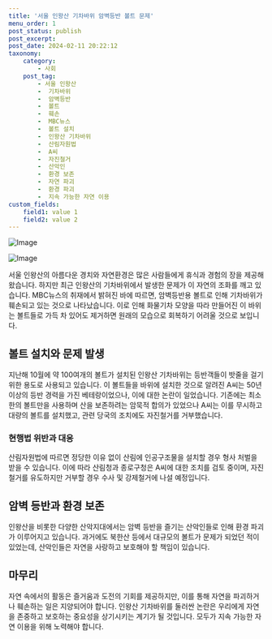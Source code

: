 ```yaml
---
title: '서울 인왕산 기차바위 암벽등반 볼트 문제'
menu_order: 1
post_status: publish
post_excerpt: 
post_date: 2024-02-11 20:22:12
taxonomy:
    category:
        - 사회
    post_tag:
        - 서울 인왕산
        -  기차바위
        -  암벽등반
        -  볼트
        -  훼손
        -  MBC뉴스
        -  볼트 설치
        -  인왕산 기차바위
        -  산림자원법
        -  A씨
        -  자진철거
        -  산악인
        -  환경 보존
        -  자연 파괴
        -  환경 파괴
        -  지속 가능한 자연 이용
custom_fields:
    field1: value 1
    field2: value 2
---
```


![Image](https://imgnews.pstatic.net/image/005/2024/02/11/2024021109274838049_1707611268_0019153934_20240211093201312.jpg?type=w647)

![Image](https://imgnews.pstatic.net/image/005/2024/02/11/2024021109281838050_1707611298_0019153934_20240211093201316.jpg?type=w647)

서울 인왕산의 아름다운 경치와 자연환경은 많은 사람들에게 휴식과 경험의 장을 제공해왔습니다. 하지만 최근 인왕산의 기차바위에서 발생한 문제가 이 자연의 조화를 깨고 있습니다. MBC뉴스의 취재에서 밝혀진 바에 따르면, 암벽등반용 볼트로 인해 기차바위가 훼손되고 있는 것으로 나타났습니다. 이로 인해 화물기차 모양을 따라 만들어진 이 바위는 볼트들로 가득 차 있어도 제거하면 원래의 모습으로 회복하기 어려울 것으로 보입니다.
## 볼트 설치와 문제 발생
지난해 10월에 약 100여개의 볼트가 설치된 인왕산 기차바위는 등반객들이 밧줄을 걸기 위한 용도로 사용되고 있습니다. 이 볼트들을 바위에 설치한 것으로 알려진 A씨는 50년 이상의 등반 경력을 가진 베테랑이었으나, 이에 대한 논란이 일었습니다. 기존에는 최소한의 볼트만을 사용하며 산을 보존하려는 암묵적 합의가 있었으나 A씨는 이를 무시하고 대량의 볼트를 설치했고, 관련 당국의 조치에도 자진철거를 거부했습니다.
### 현행법 위반과 대응
산림자원법에 따르면 정당한 이유 없이 산림에 인공구조물을 설치할 경우 형사 처벌을 받을 수 있습니다. 이에 따라 산림청과 종로구청은 A씨에 대한 조치를 검토 중이며, 자진철거를 유도하지만 거부할 경우 수사 및 강제철거에 나설 예정입니다.
## 암벽 등반과 환경 보존
인왕산을 비롯한 다양한 산악지대에서는 암벽 등반을 즐기는 산악인들로 인해 환경 파괴가 이루어지고 있습니다. 과거에도 북한산 등에서 대규모의 볼트가 문제가 되었던 적이 있었는데, 산악인들은 자연을 사랑하고 보호해야 할 책임이 있습니다.
## 마무리
자연 속에서의 활동은 즐거움과 도전의 기회를 제공하지만, 이를 통해 자연을 파괴하거나 훼손하는 일은 지양되어야 합니다. 인왕산 기차바위를 둘러싼 논란은 우리에게 자연을 존중하고 보호하는 중요성을 상기시키는 계기가 될 것입니다. 모두가 지속 가능한 자연 이용을 위해 노력해야 합니다.
